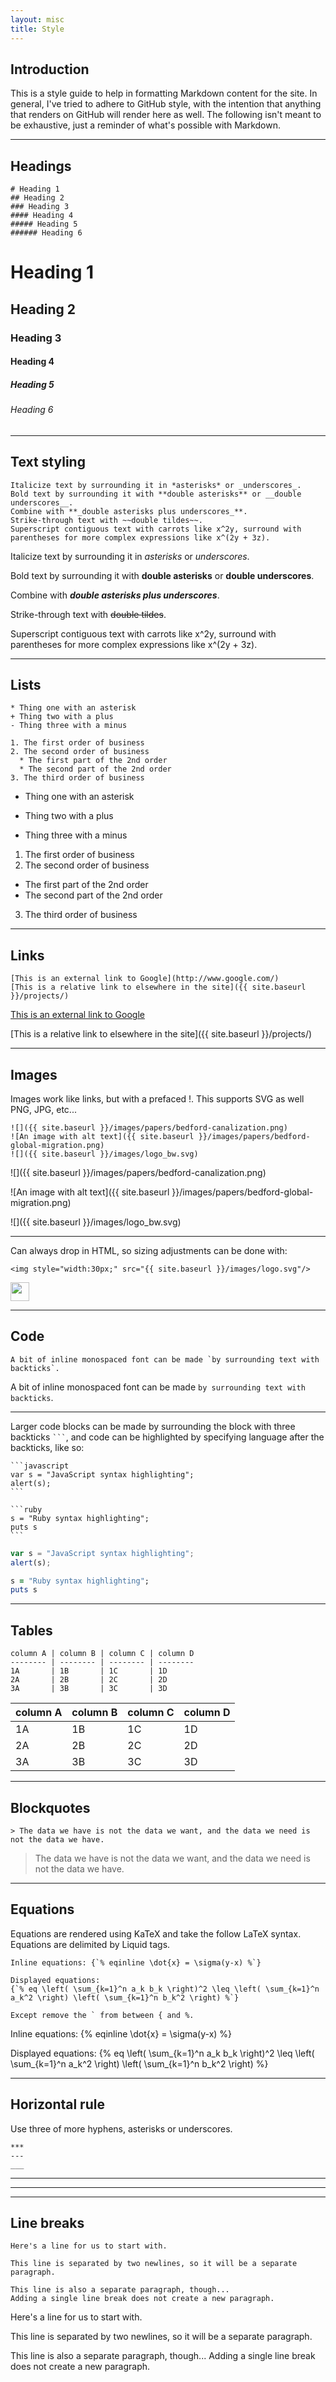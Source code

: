 ```yaml
---
layout: misc
title: Style
---
```


## Introduction

This is a style guide to help in formatting Markdown content for the site.  In general, I've tried to adhere to GitHub style, with the intention that anything that renders on GitHub will render here as well.  The following isn't meant to be exhaustive, just a reminder of what's possible with Markdown.

------------------

## Headings

```
# Heading 1
## Heading 2
### Heading 3
#### Heading 4
##### Heading 5
###### Heading 6
```

# Heading 1
## Heading 2
### Heading 3
#### Heading 4
##### Heading 5
###### Heading 6

------------------

## Text styling

```
Italicize text by surrounding it in *asterisks* or _underscores_.
Bold text by surrounding it with **double asterisks** or __double underscores__.
Combine with **_double asterisks plus underscores_**.
Strike-through text with ~~double tildes~~.
Superscript contiguous text with carrots like x^2y, surround with parentheses for more complex expressions like x^(2y + 3z).
``` 

Italicize text by surrounding it in *asterisks* or _underscores_.

Bold text by surrounding it with **double asterisks** or __double underscores__.

Combine with **_double asterisks plus underscores_**.

Strike-through text with ~~double tildes~~.

Superscript contiguous text with carrots like x^2y, surround with parentheses for more complex expressions like x^(2y + 3z).

------------------

## Lists

```
* Thing one with an asterisk
+ Thing two with a plus
- Thing three with a minus

1. The first order of business
2. The second order of business
  * The first part of the 2nd order
  * The second part of the 2nd order
3. The third order of business
```

* Thing one with an asterisk
+ Thing two with a plus
- Thing three with a minus

1. The first order of business
2. The second order of business
  * The first part of the 2nd order
  * The second part of the 2nd order
3. The third order of business
  
------------------

## Links

```
[This is an external link to Google](http://www.google.com/)
[This is a relative link to elsewhere in the site]({{ site.baseurl }}/projects/)
```

[This is an external link to Google](http://www.google.com/)

[This is a relative link to elsewhere in the site]({{ site.baseurl }}/projects/)

------------------

## Images

Images work like links, but with a prefaced !.  This supports SVG as well PNG, JPG, etc...

```
![]({{ site.baseurl }}/images/papers/bedford-canalization.png)
![An image with alt text]({{ site.baseurl }}/images/papers/bedford-global-migration.png)
![]({{ site.baseurl }}/images/logo_bw.svg)
```
![]({{ site.baseurl }}/images/papers/bedford-canalization.png)

![An image with alt text]({{ site.baseurl }}/images/papers/bedford-global-migration.png)

![]({{ site.baseurl }}/images/logo_bw.svg)

------------------

Can always drop in HTML, so sizing adjustments can be done with:

```
<img style="width:30px;" src="{{ site.baseurl }}/images/logo.svg"/>
```

<img style="width:30px;" src="{{ site.baseurl }}/images/logo.svg"/>

------------------

## Code

```
A bit of inline monospaced font can be made `by surrounding text with backticks`.
```

A bit of inline monospaced font can be made `by surrounding text with backticks`.

------------------

Larger code blocks can be made by surrounding the block with three backticks <code>```</code>, and code can be highlighted by specifying language after the backticks, like so:

    ```javascript
    var s = "JavaScript syntax highlighting";
    alert(s);
    ```
    
    ```ruby
    s = "Ruby syntax highlighting";
    puts s
    ```
    
```javascript
var s = "JavaScript syntax highlighting";
alert(s);
```

```ruby
s = "Ruby syntax highlighting";
puts s
```   

------------------
 
## Tables

```
column A | column B | column C | column D
-------- | -------- | -------- | --------
1A       | 1B       | 1C       | 1D
2A       | 2B       | 2C       | 2D
3A       | 3B       | 3C       | 3D
```

column A | column B | column C | column D
-------- | -------- | -------- | --------
1A       | 1B       | 1C       | 1D
2A       | 2B       | 2C       | 2D
3A       | 3B       | 3C       | 3D

------------------

## Blockquotes

```
> The data we have is not the data we want, and the data we need is not the data we have.
```

> The data we have is not the data we want, and the data we need is not the data we have.

------------------

## Equations

Equations are rendered using KaTeX and take the follow LaTeX syntax. Equations are delimited by Liquid tags.

```
Inline equations: {`% eqinline \dot{x} = \sigma(y-x) %`}

Displayed equations: 
{`% eq \left( \sum_{k=1}^n a_k b_k \right)^2 \leq \left( \sum_{k=1}^n a_k^2 \right) \left( \sum_{k=1}^n b_k^2 \right) %`}

Except remove the ` from between { and %.
```

Inline equations: {% eqinline \dot{x} = \sigma(y-x) %}

Displayed equations: 
{% eq \left( \sum_{k=1}^n a_k b_k \right)^2 \leq \left( \sum_{k=1}^n a_k^2 \right) \left( \sum_{k=1}^n b_k^2 \right) %}

------------------

## Horizontal rule

Use three of more hyphens, asterisks or underscores.

```
***
---
___
```

***
---
___

## Line breaks

```
Here's a line for us to start with.

This line is separated by two newlines, so it will be a separate paragraph.

This line is also a separate paragraph, though...
Adding a single line break does not create a new paragraph.
```

Here's a line for us to start with.

This line is separated by two newlines, so it will be a separate paragraph.

This line is also a separate paragraph, though...
Adding a single line break does not create a new paragraph.
